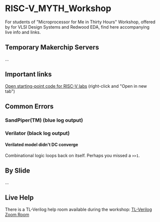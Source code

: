 # RISC-V_MYTH_Workshop

For students of "Microprocessor for Me in Thirty Hours" Workshop, offered by for VLSI Design Systems and Redwood EDA, find here accompanying live info and links.

## Temporary Makerchip Servers

...

## Important links

<a href="http://www.makerchip.com/sandbox?code_url=https:%2F%2Fraw.githubusercontent.com%2Fstevehoover%2FRISC-V_MYTH_Workshop%2Fmaster%2Frisc-v_shell.tlv" target="_blank" atom_fix="_">Open starting-point code for RISC-V labs</a> (right-click and "Open in new tab")


## Common Errors

### SandPiper(TM) (blue log output)

### Verilator (black log output)

#### Verilated model didn't DC converge

Combinational logic loops back on itself. Perhaps you missed a `>>1`.

## By Slide

...


## Live Help

There is a TL-Verilog help room available during the workshop: <a href="https://www.google.com/url?q=https://us02web.zoom.us/j/4218739141&sa=D&source=calendar&ust=1595603520903000&usg=AOvVaw1ndmQzaikr7nHGZKKa5-PI" target="_blank" atom_fix="_">TL-Verilog Zoom Room</a>